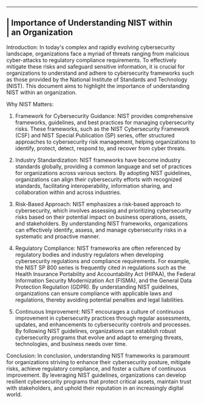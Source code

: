 -----------------------------------------------
|   Importance of Understanding NIST within  
|             an Organization                
-----------------------------------------------

Introduction:
In today's complex and rapidly evolving cybersecurity landscape, organizations face a myriad of threats ranging from malicious cyber-attacks to regulatory compliance requirements. To effectively mitigate these risks and safeguard sensitive information, it is crucial for organizations to understand and adhere to cybersecurity frameworks such as those provided by the National Institute of Standards and Technology (NIST). This document aims to highlight the importance of understanding NIST within an organization.

Why NIST Matters:

1. Framework for Cybersecurity Guidance:
NIST provides comprehensive frameworks, guidelines, and best practices for managing cybersecurity risks. These frameworks, such as the NIST Cybersecurity Framework (CSF) and NIST Special Publication (SP) series, offer structured approaches to cybersecurity risk management, helping organizations to identify, protect, detect, respond to, and recover from cyber threats.

2. Industry Standardization:
NIST frameworks have become industry standards globally, providing a common language and set of practices for organizations across various sectors. By adopting NIST guidelines, organizations can align their cybersecurity efforts with recognized standards, facilitating interoperability, information sharing, and collaboration within and across industries.

3. Risk-Based Approach:
NIST emphasizes a risk-based approach to cybersecurity, which involves assessing and prioritizing cybersecurity risks based on their potential impact on business operations, assets, and stakeholders. By understanding NIST frameworks, organizations can effectively identify, assess, and manage cybersecurity risks in a systematic and proactive manner.

4. Regulatory Compliance:
NIST frameworks are often referenced by regulatory bodies and industry regulators when developing cybersecurity regulations and compliance requirements. For example, the NIST SP 800 series is frequently cited in regulations such as the Health Insurance Portability and Accountability Act (HIPAA), the Federal Information Security Modernization Act (FISMA), and the General Data Protection Regulation (GDPR). By understanding NIST guidelines, organizations can ensure compliance with applicable laws and regulations, thereby avoiding potential penalties and legal liabilities.

5. Continuous Improvement:
NIST encourages a culture of continuous improvement in cybersecurity practices through regular assessments, updates, and enhancements to cybersecurity controls and processes. By following NIST guidelines, organizations can establish robust cybersecurity programs that evolve and adapt to emerging threats, technologies, and business needs over time.

Conclusion:
In conclusion, understanding NIST frameworks is paramount for organizations striving to enhance their cybersecurity posture, mitigate risks, achieve regulatory compliance, and foster a culture of continuous improvement. By leveraging NIST guidelines, organizations can develop resilient cybersecurity programs that protect critical assets, maintain trust with stakeholders, and uphold their reputation in an increasingly digital world.
